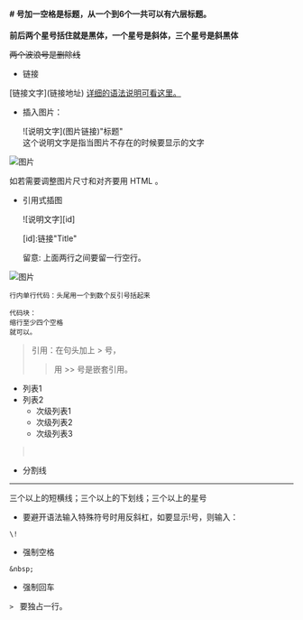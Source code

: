 #### # 号加一空格是标题，从一个到6个一共可以有六层标题。

**前后两个星号括住就是黑体，一个星号是斜体，三个星号是斜黑体**

~~两个波浪号是删除线~~

* 链接

\[链接文字\](链接地址)
[详细的语法说明可看这里。](http://wow.kuapp.com/markdown/)


* 插入图片：

    \!\[说明文字\](图片链接)"标题"     
    这个说明文字是指当图片不存在的时候要显示的文字 

![图片](https://cdn.pixabay.com/photo/2013/11/01/12/44/red-currant-203929_640.jpg)

如若需要调整图片尺寸和对齐要用 HTML 。


* 引用式插图

     \!\[说明文字\]\[id\]
     
     \[id\]:链接"Title" 
     
     留意: 上面两行之间要留一行空行。


![图片][Icon01]

[Icon01]: https://cdn.pixabay.com/photo/2018/07/15/10/03/currants-3539264_640.jpg



```行内单行代码：头尾用一个到数个反引号括起来```

    代码块：
    缩行至少四个空格
    就可以。


> 引用：在句头加上 > 号，
>> 用 >> 号是嵌套引用。


* 列表1
* 列表2
    * 次级列表1
    * 次级列表2
    * 次级列表3

> &nbsp;
> &nbsp;
> &nbsp;
* 分割线
----
三个以上的短横线；三个以上的下划线；三个以上的星号


* 要避开语法输入特殊符号时用反斜杠，如要显示!号，则输入：

```\!```

* 强制空格

```&nbsp;```

* 强制回车

```> ```
要独占一行。


